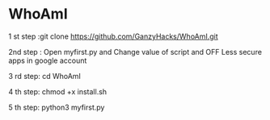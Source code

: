 # WhoAmI
1 st step :git clone https://github.com/GanzyHacks/WhoAmI.git




2nd step : Open myfirst.py and Change value of script and OFF Less secure apps in google account




3 rd step: cd WhoAmI



4 th  step: chmod +x install.sh




5 th step: python3 myfirst.py

